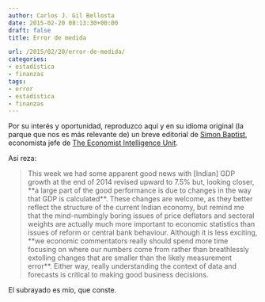 ```yaml
---
author: Carlos J. Gil Bellosta
date: 2015-02-20 08:13:30+00:00
draft: false
title: Error de medida

url: /2015/02/20/error-de-medida/
categories:
- estadística
- finanzas
tags:
- error
- estadística
- finanzas
---
```


Por su interés y oportunidad, reproduzco aquí y en su idioma original (la parque que nos es más relevante de) un breve editorial de [Simon Baptist](https://twitter.com/baptist_simon), economista jefe de [The Economist Intelligence Unit](http://www.eiu.com/home.aspx).

Así reza:


<blockquote>
This week we had some apparent good news with [Indian] GDP growth at the end of 2014 revised upward to 7.5% but, looking closer, **a large part of the good performance is due to changes in the way that GDP is calculated**. These changes are welcome, as they better reflect the structure of the current Indian economy, but remind me that the mind-numbingly boring issues of price deflators and sectoral weights are actually much more important to economic statistics than issues of reform or central bank behaviour. Although it is less exciting, **we economic commentators really should spend more time focusing on where our numbers come from rather than breathlessly extolling changes that are smaller than the likely measurement error**. Either way, really understanding the context of data and forecasts is critical to making good business decisions.
</blockquote>



El subrayado es mío, que conste.

